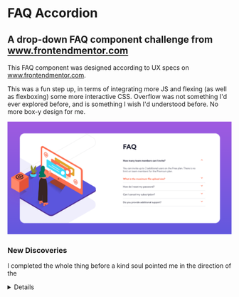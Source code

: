 # FAQ Accordion

## A drop-down FAQ component challenge from www.frontendmentor.com

This FAQ component was designed according to UX specs on www.frontendmentor.com.

This was a fun step up, in terms of integrating more JS and flexing (as well as flexboxing) some more interactive CSS. Overflow was not something I'd ever explored before, and is something I wish I'd understood before. No more box-y design for me.

![desktop component view](./images/accordion.png)

### New Discoveries

I completed the whole thing before a kind soul pointed me in the direction of the <details> element. While there was a small facepalm moment, I'm glad to have built an elegant solution myself. Who wants to always take the easy, cheap route?

Employers do. And that's why I'll be using <details> in the future.

### Technologies

* HTML5.
* Vanilla CSS3.
* JavaScript.

![mobile component view](./images/mobile-accordion.png)

### Current goals moving forward:

* Refactor into a React component for ease of reuse.
* Optimize for smaller screens.
* Add links or buttons within answer drop-downs.